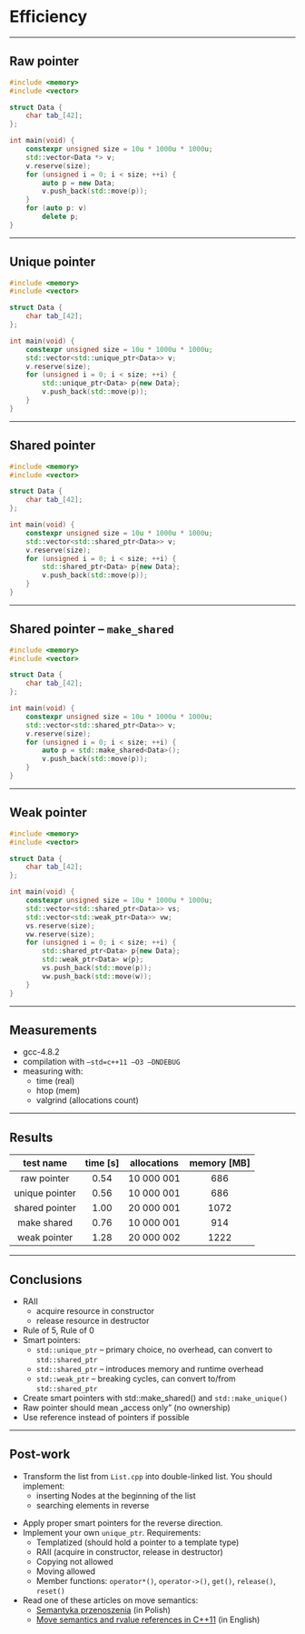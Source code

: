 ﻿# Efficiency

___

## Raw pointer

```cpp
#include <memory>
#include <vector>

struct Data {
    char tab_[42];
};

int main(void) {
    constexpr unsigned size = 10u * 1000u * 1000u;
    std::vector<Data *> v;
    v.reserve(size);
    for (unsigned i = 0; i < size; ++i) {
        auto p = new Data;
        v.push_back(std::move(p));
    }
    for (auto p: v)
        delete p;
}
```

___

## Unique pointer

```cpp
#include <memory>
#include <vector>

struct Data {
    char tab_[42];
};

int main(void) {
    constexpr unsigned size = 10u * 1000u * 1000u;
    std::vector<std::unique_ptr<Data>> v;
    v.reserve(size);
    for (unsigned i = 0; i < size; ++i) {
        std::unique_ptr<Data> p{new Data};
        v.push_back(std::move(p));
    }
}
```

___

## Shared pointer

```cpp
#include <memory>
#include <vector>

struct Data {
    char tab_[42];
};

int main(void) {
    constexpr unsigned size = 10u * 1000u * 1000u;
    std::vector<std::shared_ptr<Data>> v;
    v.reserve(size);
    for (unsigned i = 0; i < size; ++i) {
        std::shared_ptr<Data> p{new Data};
        v.push_back(std::move(p));
    }
}
```

___

## Shared pointer – `make_shared`

```cpp
#include <memory>
#include <vector>

struct Data {
    char tab_[42];
};

int main(void) {
    constexpr unsigned size = 10u * 1000u * 1000u;
    std::vector<std::shared_ptr<Data>> v;
    v.reserve(size);
    for (unsigned i = 0; i < size; ++i) {
        auto p = std::make_shared<Data>();
        v.push_back(std::move(p));
    }
}
```

___

## Weak pointer

```cpp
#include <memory>
#include <vector>

struct Data {
    char tab_[42];
};

int main(void) {
    constexpr unsigned size = 10u * 1000u * 1000u;
    std::vector<std::shared_ptr<Data>> vs;
    std::vector<std::weak_ptr<Data>> vw;
    vs.reserve(size);
    vw.reserve(size);
    for (unsigned i = 0; i < size; ++i) {
        std::shared_ptr<Data> p{new Data};
        std::weak_ptr<Data> w{p};
        vs.push_back(std::move(p));
        vw.push_back(std::move(w));
    }
}
```
<!-- .element: style="font-size: 50%" -->

___

## Measurements

* <!-- .element: class="fragment fade-in" --> gcc-4.8.2
* <!-- .element: class="fragment fade-in" --> compilation with <code>–std=c++11 –O3 –DNDEBUG</code>
* <!-- .element: class="fragment fade-in" --> measuring with:
  * <!-- .element: class="fragment fade-in" --> time (real)
  * <!-- .element: class="fragment fade-in" --> htop (mem)
  * <!-- .element: class="fragment fade-in" --> valgrind (allocations count)

___

## Results

| test name      | time [s] | allocations | memory [MB] |
|:--------------:|:--------:|:-----------:|:-----------:| 
| raw pointer  <!-- .element: class="fragment fade-in" -->  | 0.54    <!-- .element: class="fragment fade-in" --> | 10 000 001 <!-- .element: class="fragment fade-in" --> | 686 <!-- .element: class="fragment fade-in" -->       |
| unique pointer <!-- .element: class="fragment fade-in" --> | 0.56 <!-- .element: class="fragment fade-in" -->    | 10 000 001 <!-- .element: class="fragment fade-in" --> | 686 <!-- .element: class="fragment fade-in" -->        |
| shared pointer <!-- .element: class="fragment fade-in" --> | 1.00  <!-- .element: class="fragment fade-in" -->   | 20 000 001 <!-- .element: class="fragment fade-in" --> | 1072  <!-- .element: class="fragment fade-in" -->      |
| make shared  <!-- .element: class="fragment fade-in" -->  | 0.76 <!-- .element: class="fragment fade-in" -->    | 10 000 001 <!-- .element: class="fragment fade-in" --> | 914 <!-- .element: class="fragment fade-in" -->        |
| weak pointer <!-- .element: class="fragment fade-in" -->  | 1.28  <!-- .element: class="fragment fade-in" -->   | 20 000 002 <!-- .element: class="fragment fade-in" --> | 1222 <!-- .element: class="fragment fade-in" -->       |

___

## Conclusions

* <!-- .element: class="fragment fade-in" --> RAII
  * <!-- .element: class="fragment fade-in" --> acquire resource in constructor
  * <!-- .element: class="fragment fade-in" --> release resource in destructor
* <!-- .element: class="fragment fade-in" --> Rule of 5, Rule of 0
* <!-- .element: class="fragment fade-in" --> Smart pointers:
  * <!-- .element: class="fragment fade-in" --> <code>std::unique_ptr</code> – primary choice, no overhead, can convert to <code>std::shared_ptr</code>
  * <!-- .element: class="fragment fade-in" --> <code>std::shared_ptr</code> – introduces memory and runtime overhead
  * <!-- .element: class="fragment fade-in" --> <code>std::weak_ptr</code> – breaking cycles, can convert to/from <code>std::shared_ptr</code>
* <!-- .element: class="fragment fade-in" --> Create smart pointers with std::make_shared()</code> and <code>std::make_unique()</code>
* <!-- .element: class="fragment fade-in" --> Raw pointer should mean „access only” (no ownership)
* <!-- .element: class="fragment fade-in" --> Use reference instead of pointers if possible

___

## Post-work

* <!-- .element: class="fragment fade-in" style="margin-top: 10px" --> Transform the list from <code>List.cpp</code> into double-linked list. You should implement:
  * <!-- .element: class="fragment fade-in" --> inserting Nodes at the beginning of the list
  * <!-- .element: class="fragment fade-in" --> searching elements in reverse
<!-- Changed from "searching elements from the backward" "searching elements in reverse" -->
  * <!-- .element: class="fragment fade-in" --> Apply proper smart pointers for the reverse direction.
* <!-- .element: class="fragment fade-in" style="margin-top: 10px" --> Implement your own <code>unique_ptr</code>. Requirements:
  * <!-- .element: class="fragment fade-in" --> Templatized (should hold a pointer to a template type)
  * <!-- .element: class="fragment fade-in" --> RAII (acquire in constructor, release in destructor)
  * <!-- .element: class="fragment fade-in" --> Copying not allowed
  * <!-- .element: class="fragment fade-in" --> Moving allowed
  * <!-- .element: class="fragment fade-in" --> Member functions: <code>operator*()</code>, <code>operator->()</code>, <code>get()</code>, <code>release()</code>, <code>reset()</code>
* <!-- .element: class="fragment fade-in" style="margin-top: 10px" --> Read one of these articles on move semantics:
  * <!-- .element: class="fragment fade-in" --> <a href="https://infotraining.bitbucket.io/cpp-11/move.html">Semantyka przenoszenia</a> (in Polish)
  * <!-- .element: class="fragment fade-in" --> <a href="https://www.cprogramming.com/c++11/rvalue-references-and-move-semantics-in-c++11.html">Move semantics and rvalue references in C++11</a> (in English)
